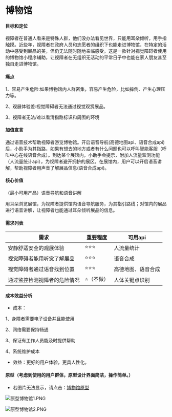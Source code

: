 # 博物馆

#### 目标和定位

视障者在普通人看来是特殊人群，他们没办法看见世界，只能用耳朵倾听，用手指触摸。近些年，视障者在政府人员和志愿者的组织下也能走进博物馆，在特定的活动中感受到展品的美，但仍无法随时随地亲临感受。这是一款针对视觉障碍者使用的博物馆小程序辅助，让视障者在无组织无活动的平常日子中也能在家人朋友甚至独自走进博物馆。

#### 痛点

1、容易产生危险:如果博物馆内人群密集，容易产生危险，比如摔倒、产生心理压力等。

2、观展体验差:视觉障碍者无法通过视觉观赏展品。

3、视障者无法/难以看清指路标识和周围的环境

#### 加值宣言

通过语音技术帮助视障者游览博物馆。开启语音导航(高德地图api、语音合成api)后，小助手为其指路，如果有想去的地方或者有什么问题也可以呼叫智能客服（呼叫中心在线语音合成）。到达某个展馆内，小助手会提示，附加人流量监测功能（人流量统计api），为视障者避开拥挤的展区。在展馆内，用户可以开启语音讲解，帮助视障者用声音了解展品信息(语音合成api)。

#### 核心价值

（最小可用产品）语音导航和语音讲解

用耳朵浏览展馆，为视障者提供馆内语音导航服务，为其指引路线；对馆内的展品进行语音讲解，让视障者也能通过耳朵倾听展品的信息。


#### 需求列表

|需求|重要程度|可用api|
---|---|---
|安静舒适安全的观展体验|⭐⭐⭐|人流量统计|
|视觉障碍者能用听觉了解展品|⭐⭐⭐|语音合成|
|视觉障碍者通过语音找到位置|⭐⭐⭐|高德地图、语音合成|
|通过监控检测视障者的危险情况|⭐（不做）|人体关键点识别|


#### 成本效益分析

- 成本：

1、身障者需要电子设备并且能使用

2、网络需要保持畅通

3、保证有工作人员能及时提供帮助

4、系统维护成本

- 效益：更好的用户体验，更具人性化。

#### 原型（考虑到使用的用户群体，原型设计界面简洁，操作简单。）

- 若图片无法显示，请点击：[博物馆原型](https://www.jianshu.com/p/e11245d1b22c)

![原型博物馆1.PNG](https://upload-images.jianshu.io/upload_images/9460880-104bfeaab4890ab9.PNG?imageMogr2/auto-orient/strip%7CimageView2/2/w/1240)

![原型博物馆2.PNG](https://upload-images.jianshu.io/upload_images/9460880-7b18316dad1ee6a5.PNG?imageMogr2/auto-orient/strip%7CimageView2/2/w/1240)





